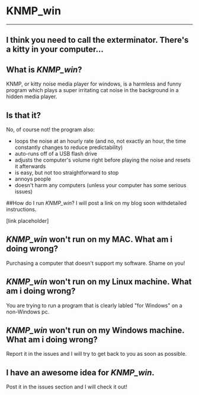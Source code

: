 # KNMP_win
---
I think you need to call the exterminator. There's a kitty in your computer...
---
## What is *KNMP_win*?
KNMP, or kitty noise media player for windows, is a harmless and funny program which plays a super irritating cat noise in the background in a hidden media player. 

## Is that it?
No, of course not! the program also:

- loops the noise at an hourly rate (and no, not exactly an hour, the time constantly changes to reduce predictability)
- auto-runs off of a USB flash drive
- adjusts the computer's volume right before playing the noise and resets it afterwards
- is easy, but not too straightforward to stop
- annoys people
- doesn't harm any computers (unless your computer has some serious issues)


##How do I run *KNMP_win*?
I will post a link on my blog soon withdetailed instructions.

[link placeholder]

## *KNMP_win* won't run on my MAC. What am i doing wrong?
Purchasing a computer that doesn't support my software. Shame on you!

## *KNMP_win* won't run on my Linux machine. What am i doing wrong?
You are trying to run a program that is clearly labled "for Windows" on a non-Windows pc.

## *KNMP_win* won't run on my Windows machine. What am i doing wrong?
Report it in the issues and I will try to get back to you as soon as possible.

## I have an awesome idea for *KNMP_win*.
Post it in the issues section and I will check it out!

 
  
